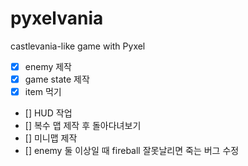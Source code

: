 # pyxelvania
castlevania-like game with Pyxel

- [x] enemy 제작
- [x] game state 제작
- [x] item 먹기
- [] HUD 작업
- [] 복수 맵 제작 후 돌아다녀보기
- [] 미니맵 제작
- [] enemy 둘 이상일 때 fireball 잘못날리면 죽는 버그 수정
